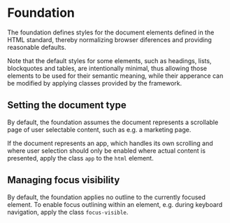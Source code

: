# Foundation

The foundation defines styles for the document elements defined in the HTML standard, thereby
normalizing browser diferences and providing reasonable defaults.

Note that the default styles for some elements, such as headings, lists, blockquotes and tables,
are intentionally minimal, thus allowing those elements to be used for their semantic meaning,
while their apperance can be modified by applying classes provided by the framework.

## Setting the document type

By default, the foundation assumes the document represents a scrollable page of user selectable
content, such as e.g. a marketing page.

If the document represents an app, which handles its own scrolling and where user selection should
only be enabled where actual content is presented, apply the class `app` to the `html` element.

## Managing focus visibility

By default, the foundation applies no outline to the currently focused element. To enable focus
outlining within an element, e.g. during keyboard navigation, apply the class `focus-visible`.

